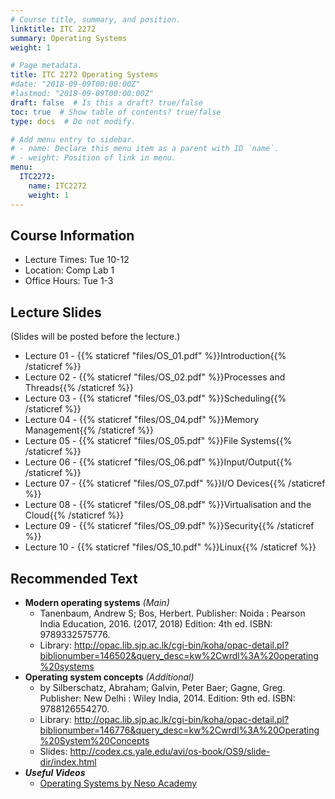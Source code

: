 ```yaml
---
# Course title, summary, and position.
linktitle: ITC 2272
summary: Operating Systems
weight: 1

# Page metadata.
title: ITC 2272 Operating Systems
#date: "2018-09-09T00:00:00Z"
#lastmod: "2018-09-09T00:00:00Z"
draft: false  # Is this a draft? true/false
toc: true  # Show table of contents? true/false
type: docs  # Do not modify.

# Add menu entry to sidebar.
# - name: Declare this menu item as a parent with ID `name`.
# - weight: Position of link in menu.
menu:
  ITC2272:
    name: ITC2272
    weight: 1
---
```


## Course Information

- Lecture Times: Tue 10-12
- Location: Comp Lab 1
- Office Hours: Tue 1-3

<!--
## Continuous Feedback
You can provide continuous feedback on lectures, subject matters and performance of the lecturer anonymously through this [Online Feedback Form](https://goo.gl/forms/0QkX4MapDyZp69ts2).
-->
 
## Lecture Slides
(Slides will be posted before the lecture.)

- Lecture 01 - {{% staticref "files/OS_01.pdf" %}}Introduction{{% /staticref %}}
- Lecture 02 - {{% staticref "files/OS_02.pdf" %}}Processes and Threads{{% /staticref %}}
- Lecture 03 - {{% staticref "files/OS_03.pdf" %}}Scheduling{{% /staticref %}}
- Lecture 04 - {{% staticref "files/OS_04.pdf" %}}Memory Management{{% /staticref %}}
- Lecture 05 - {{% staticref "files/OS_05.pdf" %}}File Systems{{% /staticref %}}
- Lecture 06 - {{% staticref "files/OS_06.pdf" %}}Input/Output{{% /staticref %}}
- Lecture 07 - {{% staticref "files/OS_07.pdf" %}}I/O Devices{{% /staticref %}}
- Lecture 08 - {{% staticref "files/OS_08.pdf" %}}Virtualisation and the Cloud{{% /staticref %}}
- Lecture 09 - {{% staticref "files/OS_09.pdf" %}}Security{{% /staticref %}}
- Lecture 10 - {{% staticref "files/OS_10.pdf" %}}Linux{{% /staticref %}}


## Recommended Text

- **Modern operating systems** *(Main)*
   - Tanenbaum, Andrew S; Bos, Herbert. Publisher: Noida : Pearson India Education, 2016. (2017, 2018) Edition: 4th ed. ISBN: 9789332575776.
   - Library: http://opac.lib.sjp.ac.lk/cgi-bin/koha/opac-detail.pl?biblionumber=146502&query_desc=kw%2Cwrdl%3A%20operating%20systems
- **Operating system concepts** *(Additional)*
   - by Silberschatz, Abraham; Galvin, Peter Baer; Gagne, Greg. Publisher: New Delhi : Wiley India, 2014. Edition: 9th ed. ISBN: 9788126554270.
  - Library: http://opac.lib.sjp.ac.lk/cgi-bin/koha/opac-detail.pl?biblionumber=146776&query_desc=kw%2Cwrdl%3A%20Operating%20System%20Concepts
  - Slides: http://codex.cs.yale.edu/avi/os-book/OS9/slide-dir/index.html
- ***Useful Videos***
   - [Operating Systems by Neso Academy](https://www.youtube.com/playlist?list=PLBlnK6fEyqRiVhbXDGLXDk_OQAeuVcp2O)



